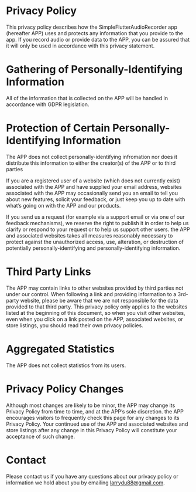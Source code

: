 # Privacy Policy

This privacy policy describes how the SimpleFlutterAudioRecorder app (hereafter APP) uses and protects any information that you provide to the app. If you record audio or provide data to the APP, you can be assured that it will only be used in accordance with this privacy statement.

# Gathering of Personally-Identifying Information
All of the information that is collected on the APP will be handled in accordance with GDPR legislation.

# Protection of Certain Personally-Identifying Information
The APP does not collect personally-identifying infromation nor does it distribute this information to either the creator(s) of the APP or to third parties

If you are a registered user of a website (which does not currently exist) associated with the APP and have supplied your email address, websites associated with the APP may occasionally send you an email to tell you about new features, solicit your feedback, or just keep you up to date with what’s going on with the APP and our products.

If you send us a request (for example via a support email or via one of our feedback mechanisms), we reserve the right to publish it in order to help us clarify or respond to your request or to help us support other users. the APP and associated websites takes all measures reasonably necessary to protect against the unauthorized access, use, alteration, or destruction of potentially personally-identifying and personally-identifying information.

# Third Party Links

The APP may contain links to other websites provided by third parties not under our control. When following a link and providing information to a 3rd-party website, please be aware that we are not responsible for the data provided to that third party. This privacy policy only applies to the websites listed at the beginning of this document, so when you visit other websites, even when you click on a link posted on the APP, associated websites, or store listings, you should read their own privacy policies.

# Aggregated Statistics

The APP does not collect statistics from its users.

# Privacy Policy Changes

Although most changes are likely to be minor, the APP may change its Privacy Policy from time to time, and at the APP’s sole discretion. the APP encourages visitors to frequently check this page for any changes to its Privacy Policy. Your continued use of the APP and associated websites and store listings after any change in this Privacy Policy will constitute your acceptance of such change.

# Contact
Please contact us if you have any questions about our privacy policy or information we hold about you by emailing larrydu88@gmail.com.